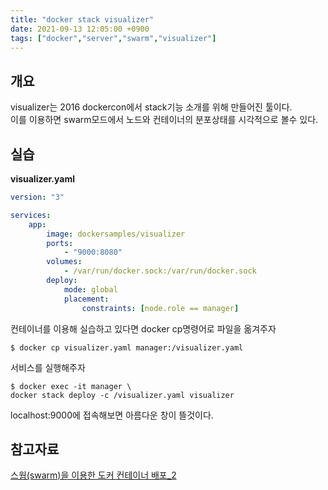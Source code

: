```yaml
---
title: "docker stack visualizer"
date: 2021-09-13 12:05:00 +0900
tags: ["docker","server","swarm","visualizer"]
---
```

## 개요
visualizer는 2016 dockercon에서 stack기능 소개를 위해 만들어진 툴이다.  
이를 이용하면 swarm모드에서 노드와 컨테이너의 분포상태를 시각적으로 볼수 있다.  

## 실습
**visualizer.yaml**
```yaml
version: "3"

services:
    app:
        image: dockersamples/visualizer
        ports:
            - "9000:8080"
        volumes:
            - /var/run/docker.sock:/var/run/docker.sock
        deploy:
            mode: global
            placement:
                constraints: [node.role == manager]
```
컨테이너를 이용해 실습하고 있다면 docker cp명령어로 파일을 옮겨주자  
```
$ docker cp visualizer.yaml manager:/visualizer.yaml
```
서비스를 실행해주자
```
$ docker exec -it manager \
docker stack deploy -c /visualizer.yaml visualizer
```
localhost:9000에 접속해보면 아름다운 창이 뜰것이다.  

## 참고자료

[스웜(swarm)을 이용한 도커 컨테이너 배포_2](https://cornswrold.tistory.com/515?category=930033)  